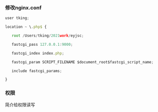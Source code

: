 ### 修改nginx.conf

```js
user tking;

location ~ \.php$ {

   root /Users/tking/2021work/eyjsc;

   fastcgi_pass 127.0.0.1:9000;

   fastcgi_index index.php;

   fastcgi_param SCRIPT_FILENAME $document_root$fastcgi_script_name;

   include fastcgi_params;

}
```

### 权限

简介给权限读写